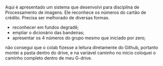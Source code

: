 Aqui é apresentado um sistema que desenvolvi para disciplina de Processamento de imagens. Ele reconhece os números do cartão de crédito. Precisa ser melhorado de diversas formas.
- reconhecer em fundos degradê;
- empliar o dicionário das bandeiras;
- apresentar os 4 números do grupo mesmo que iniciado por zero;

não consegui que o colab fizesse a leitura diretamente do Github, portanto montei a pasta dentro do drive, e na variável caminho no início coloquei o caminho completo dentro de meu G-drive.

